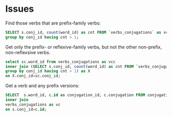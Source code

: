 # Issues

Find those verbs that are prefix-family verbs:

```sql
SELECT s.conj_id, count(word_id) as cnt FROM `verbs_conjugations` as vc 
group by conj_id having cnt > 1;
```

Get only the prefix- or reflexive-family verbs, but not the other non-prefix, non-reflexsive verbs.

```sql
select sc.word_id from verbs_conjugations as vcc
inner join (SELECT s.conj_id, count(word_id) as cnt FROM `verbs_conjugations` as vc 
group by conj_id having cnt > 1) as X
on X.conj_id=sc.conj_id;
```

Get a verb and any prefix versions:

```sql
SELECT  s.word_id, c.id as conjugation_id, c.conjugation FROM conjugations as c
inner join 
verbs_conjugations as vc
on s.conj_id=c.id;
```
